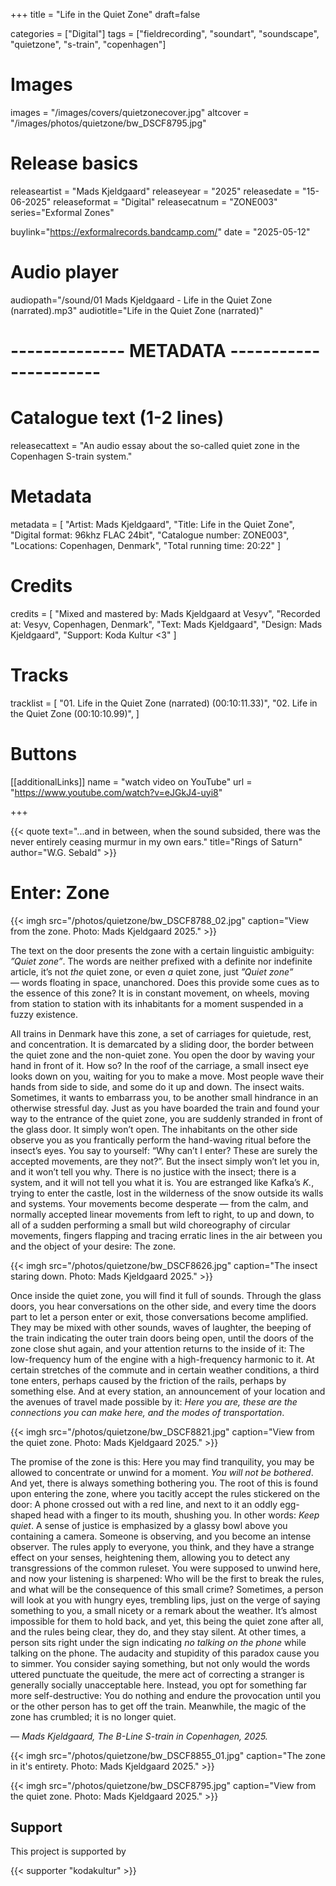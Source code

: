 +++
title = "Life in the Quiet Zone"
draft=false

categories = ["Digital"]
tags = ["fieldrecording", "soundart", "soundscape", "quietzone", "s-train", "copenhagen"]

# Images
images = "/images/covers/quietzonecover.jpg"
altcover = "/images/photos/quietzone/bw_DSCF8795.jpg"

# Release basics
releaseartist = "Mads Kjeldgaard"
releaseyear = "2025"
releasedate = "15-06-2025"
releaseformat = "Digital"
releasecatnum = "ZONE003"
series="Exformal Zones"

buylink="https://exformalrecords.bandcamp.com/"
date = "2025-05-12"

# Audio player
audiopath="/sound/01 Mads Kjeldgaard - Life in the Quiet Zone (narrated).mp3"
audiotitle="Life in the Quiet Zone (narrated)"

# -------------- METADATA ----------------------

# Catalogue text (1-2 lines)
releasecattext = "An audio essay about the so-called quiet zone in the Copenhagen S-train system."

# Metadata
metadata = [
    "Artist: Mads Kjeldgaard",
    "Title: Life in the Quiet Zone",
    "Digital format: 96khz FLAC 24bit",
    "Catalogue number: ZONE003",
    "Locations: Copenhagen, Denmark",
    "Total running time: 20:22"
]

# Credits
credits = [
    "Mixed and mastered by: Mads Kjeldgaard at Vesyv",
    "Recorded at: Vesyv, Copenhagen, Denmark",
    "Text: Mads Kjeldgaard",
    "Design: Mads Kjeldgaard",
    "Support: Koda Kultur <3"
]

# Tracks
tracklist = [
    "01. Life in the Quiet Zone (narrated) (00:10:11.33)",
    "02. Life in the Quiet Zone (00:10:10.99)",
]

# Buttons

[[additionalLinks]]
name = "watch video on YouTube"
url = "https://www.youtube.com/watch?v=eJGkJ4-uyi8"

+++


{{< quote text="...and in between, when the sound subsided, there was the never entirely ceasing murmur in my own ears." title="Rings of Saturn" author="W.G. Sebald" >}}

# Enter: Zone

{{< imgh src="/photos/quietzone/bw_DSCF8788_02.jpg" caption="View from the zone. Photo: Mads Kjeldgaard 2025." >}}

<!-- {{< imgh src="/photos/quietzone/bw_DSCF8772_02.jpg" caption="View from the zone. Photo: Mads Kjeldgaard 2025." >}} -->

The text on the door presents the zone with a certain linguistic ambiguity: _”Quiet zone”_. The words are neither prefixed with a definite nor indefinite article, it’s not _the_ quiet zone, or even _a_ quiet zone, just _”Quiet zone”_ — words floating in space, unanchored. Does this provide some cues as to the essence of this zone? It is in constant movement, on wheels, moving from station to station with its inhabitants for a moment suspended in a fuzzy existence.

All trains in Denmark have this zone, a set of carriages for quietude, rest, and concentration. It is demarcated by a sliding door, the border between the quiet zone and the non-quiet zone. You open the door by waving your hand in front of it. How so? In the roof of the carriage, a small insect eye looks down on you, waiting for you to make a move. Most people wave their hands from side to side, and some do it up and down. The insect waits. Sometimes, it wants to embarrass you, to be another small hindrance in an otherwise stressful day. Just as you have boarded the train and found your way to the entrance of the quiet zone, you are suddenly stranded in front of the glass door. It simply won’t open. The inhabitants on the other side observe you as you frantically perform the hand-waving ritual before the insect’s eyes. You say to yourself: “Why can’t I enter? These are surely the accepted movements, are they not?”. But the insect simply won’t let you in, and it won’t tell you why. There is no justice with the insect; there is a system, and it will not tell you what it is. You are estranged like Kafka’s _K._, trying to enter the castle, lost in the wilderness of the snow outside its walls and systems. Your movements become desperate — from the calm, and normally accepted linear movements from left to right, to up and down, to all of a sudden performing a small but wild choreography of circular movements, fingers flapping and tracing erratic lines in the air between you and the object of your desire: The zone.

{{< imgh src="/photos/quietzone/bw_DSCF8626.jpg" caption="The insect staring down. Photo: Mads Kjeldgaard 2025." >}}
<!-- {{< imgh src="/photos/quietzone/bw_DSCF8761.jpg" caption="Shh. Photo: Mads Kjeldgaard 2025." >}} -->
<!-- {{< imgh src="/photos/quietzone/bw_DSCF8715.jpg" >}} -->

Once inside the quiet zone, you will find it full of sounds. Through the glass doors, you hear conversations on the other side, and every time the doors part to let a person enter or exit, those conversations become amplified. They may be mixed with other sounds, waves of laughter, the beeping of the train indicating the outer train doors being open, until the doors of the zone close shut again, and your attention returns to the inside of it: The low-frequency hum of the engine with a high-frequency harmonic to it. At certain stretches of the commute and in certain weather conditions, a third tone enters, perhaps caused by the friction of the rails, perhaps by something else. And at every station, an announcement of your location and the avenues of travel made possible by it: _Here you are, these are the connections you can make here, and the modes of transportation_.

{{< imgh src="/photos/quietzone/bw_DSCF8821.jpg" caption="View from the quiet zone. Photo: Mads Kjeldgaard 2025." >}}
<!-- {{< imgh src="/photos/quietzone/TheQuietZone-DSCF8788.jpg" >}} -->

The promise of the zone is this: Here you may find tranquility, you may be allowed to concentrate or unwind for a moment. _You will not be bothered_. And yet, there is always something bothering you. The root of this is found upon entering the zone, where you tacitly accept the rules stickered on the door: A phone crossed out with a red line, and next to it an oddly egg-shaped head with a finger to its mouth, shushing you. In other words: _Keep quiet_. A sense of justice is emphasized by a glassy bowl above you containing a camera. Someone is observing, and you become an intense observer. The rules apply to everyone, you think, and they have a strange effect on your senses, heightening them, allowing you to detect any transgressions of the common ruleset. You were supposed to unwind here, and now your listening is sharpened: Who will be the first to break the rules, and what will be the consequence of this small crime? Sometimes, a person will look at you with hungry eyes, trembling lips, just on the verge of saying something to you, a small nicety or a remark about the weather. It’s almost impossible for them to hold back, and yet, this being the quiet zone after all, and the rules being clear, they do, and they stay silent. At other times, a person sits right under the sign indicating _no talking on the phone_ while talking on the phone. The audacity and stupidity of this paradox cause you to simmer. You consider saying something, but not only would the words uttered punctuate the queitude, the mere act of correcting a stranger is generally socially unacceptable here. Instead, you opt for something far more self-destructive: You do nothing and endure the provocation until you or the other person has to get off the train. Meanwhile, the magic of the zone has crumbled; it is no longer quiet.

*— Mads Kjeldgaard, The B-Line S-train in Copenhagen, 2025.*

{{< imgh src="/photos/quietzone/bw_DSCF8855_01.jpg" caption="The zone in it's entirety. Photo: Mads Kjeldgaard 2025." >}}

{{< imgh src="/photos/quietzone/bw_DSCF8795.jpg" caption="View from the quiet zone. Photo: Mads Kjeldgaard 2025." >}}

## Support

This project is supported by

{{< supporter "kodakultur" >}}
